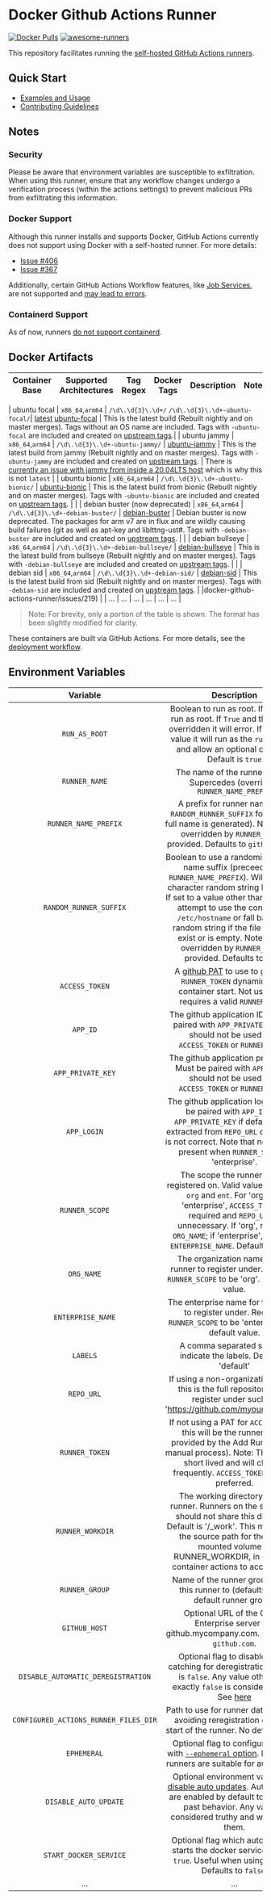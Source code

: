 
# Docker Github Actions Runner

[![Docker Pulls](https://img.shields.io/docker/pulls/myoung34/github-runner.svg)](https://hub.docker.com/r/myoung34/github-runner) 
[![awesome-runners](https://img.shields.io/badge/listed%20on-awesome--runners-blue.svg)](https://github.com/jonico/awesome-runners)

This repository facilitates running the [self-hosted GitHub Actions runners](https://help.github.com/en/actions/automating-your-workflow-with-github-actions/hosting-your-own-runners).

## Quick Start 

- [Examples and Usage](https://github.com/myoung34/docker-github-actions-runner/wiki/Usage)
- [Contributing Guidelines](https://github.com/myoung34/docker-github-actions-runner/blob/master/CONTRIBUTING.md)

## Notes

### Security

Please be aware that environment variables are susceptible to exfiltration. When using this runner, ensure that any workflow changes undergo a verification process (within the actions settings) to prevent malicious PRs from exfiltrating this information.

### Docker Support

Although this runner installs and supports Docker, GitHub Actions currently does not support using Docker with a self-hosted runner. For more details:
- [Issue #406](https://github.com/actions/runner/issues/406)
- [Issue #367](https://github.com/actions/runner/issues/367)

Additionally, certain GitHub Actions Workflow features, like [Job Services](https://docs.github.com/en/actions/guides/about-service-containers), are not supported and [may lead to errors](https://github.com/myoung34/docker-github-actions-runner/issues/61).

### Containerd Support

As of now, runners [do not support containerd](https://github.com/actions/runner/issues/1265).

## Docker Artifacts

| Container Base | Supported Architectures | Tag Regex | Docker Tags | Description | Notes |
|:--------------:|:-----------------------:|:---------:|:-----------:|:-----------:|:-----:|

| ubuntu focal | `x86_64`,`arm64` | `/\d\.\d{3}\.\d+/` `/\d\.\d{3}\.\d+-ubuntu-focal/`| [latest](https://hub.docker.com/r/myoung34/github-runner/tags?page=1&name=latest) [ubuntu-focal](https://hub.docker.com/r/myoung34/github-runner/tags?page=1&name=ubuntu-focal) | This is the latest build (Rebuilt nightly and on master merges). Tags without an OS name are included. Tags with `-ubuntu-focal` are included and created on [upstream tags](https://github.com/actions/runner/tags).|
| ubuntu jammy | `x86_64`,`arm64` | `/\d\.\d{3}\.\d+-ubuntu-jammy/` | [ubuntu-jammy](https://hub.docker.com/r/myoung34/github-runner/tags?page=1&name=ubuntu-jammy) | This is the latest build from jammy (Rebuilt nightly and on master merges). Tags with `-ubuntu-jammy` are included and created on [upstream tags](https://github.com/actions/runner/tags). | There is [currently an issue with jammy from inside a 20.04LTS host](https://github.com/myoung34/docker-github-actions-runner/issues/219) which is why this is not `latest` |
| ubuntu bionic | `x86_64`,`arm64` | `/\d\.\d{3}\.\d+-ubuntu-bionic/` | [ubuntu-bionic](https://hub.docker.com/r/myoung34/github-runner/tags?page=1&name=ubuntu-bionic) | This is the latest build from bionic (Rebuilt nightly and on master merges). Tags with `-ubuntu-bionic` are included and created on [upstream tags](https://github.com/actions/runner/tags). | |
| debian buster (now deprecated) | `x86_64`,`arm64` |  `/\d\.\d{3}\.\d+-debian-buster/` | [debian-buster](https://hub.docker.com/r/myoung34/github-runner/tags?page=1&name=debian-buster) | Debian buster is now deprecated. The packages for arm v7 are in flux and are wildly causing build failures (git as well as apt-key and liblttng-ust#. Tags with `-debian-buster` are included and created on [upstream tags](https://github.com/actions/runner/tags). | |
| debian bullseye | `x86_64`,`arm64` |  `/\d\.\d{3}\.\d+-debian-bullseye/` | [debian-bullseye](https://hub.docker.com/r/myoung34/github-runner/tags?page=1&name=debian-bullseye) | This is the latest build from bullseye (Rebuilt nightly and on master merges). Tags with `-debian-bullseye` are included and created on [upstream tags](https://github.com/actions/runner/tags). | |
| debian sid | `x86_64`,`arm64` |  `/\d\.\d{3}\.\d+-debian-sid/` | [debian-sid](https://hub.docker.com/r/myoung34/github-runner/tags?page=1&name=debian-sid) | This is the latest build from sid (Rebuilt nightly and on master merges). Tags with `-debian-sid` are included and created on [upstream tags](https://github.com/actions/runner/tags). | |docker-github-actions-runner/issues/219) |
| ... | ... | ... | ... | ... | ... |

> Note: For brevity, only a portion of the table is shown. The format has been slightly modified for clarity.

These containers are built via GitHub Actions. For more details, see the [deployment workflow](https://github.com/myoung34/docker-github-actions-runner/blob/master/.github/workflows/deploy.yml#L47).

## Environment Variables

| Variable | Description |
|:--------:|:-----------:|
| `RUN_AS_ROOT` | Boolean to run as root. If `true`: will run as root. If `True` and the user is overridden it will error. If any other value it will run as the `runner` user and allow an optional override. Default is `true` |
| `RUNNER_NAME` | The name of the runner to use. Supercedes (overrides) `RUNNER_NAME_PREFIX` |
| `RUNNER_NAME_PREFIX` | A prefix for runner name (See `RANDOM_RUNNER_SUFFIX` for how the full name is generated). Note: will be overridden by `RUNNER_NAME` if provided. Defaults to `github-runner` |
| `RANDOM_RUNNER_SUFFIX` | Boolean to use a randomized runner name suffix (preceeded by `RUNNER_NAME_PREFIX`). Will use a 13 character random string by default. If set to a value other than true it will attempt to use the contents of `/etc/hostname` or fall back to a random string if the file does not exist or is empty. Note: will be overridden by `RUNNER_NAME` if provided. Defaults to `true`. |
| `ACCESS_TOKEN` | A [github PAT](https://docs.github.com/en/github/authenticating-to-github/creating-a-personal-access-token) to use to generate `RUNNER_TOKEN` dynamically at container start. Not using this requires a valid `RUNNER_TOKEN` |
| `APP_ID` | The github application ID. Must be paired with `APP_PRIVATE_KEY` and should not be used with `ACCESS_TOKEN` or `RUNNER_TOKEN` |
| `APP_PRIVATE_KEY` | The github application private key. Must be paired with `APP_ID` and should not be used with `ACCESS_TOKEN` or `RUNNER_TOKEN` |
| `APP_LOGIN` | The github application login id. Can be paired with `APP_ID` and `APP_PRIVATE_KEY` if default value extracted from `REPO_URL` or `ORG_NAME` is not correct. Note that no default is present when `RUNNER_SCOPE` is 'enterprise'. |
| `RUNNER_SCOPE` | The scope the runner will be registered on. Valid values are `repo`, `org` and `ent`. For 'org' and 'enterprise', `ACCESS_TOKEN` is required and `REPO_URL` is unnecessary. If 'org', requires `ORG_NAME`; if 'enterprise', requires `ENTERPRISE_NAME`. Default is 'repo'. |
| `ORG_NAME` | The organization name for the runner to register under. Requires `RUNNER_SCOPE` to be 'org'. No default value. |
| `ENTERPRISE_NAME` | The enterprise name for the runner to register under. Requires `RUNNER_SCOPE` to be 'enterprise'. No default value. |
| `LABELS` | A comma separated string to indicate the labels. Default is 'default' |
| `REPO_URL` | If using a non-organization runner this is the full repository url to register under such as 'https://github.com/myoung34/repo' |
| `RUNNER_TOKEN` | If not using a PAT for `ACCESS_TOKEN` this will be the runner token provided by the Add Runner UI (a manual process). Note: This token is short lived and will change frequently. `ACCESS_TOKEN` is likely preferred. |
| `RUNNER_WORKDIR` | The working directory for the runner. Runners on the same host should not share this directory. Default is '/_work'. This must match the source path for the bind-mounted volume at RUNNER_WORKDIR, in order for container actions to access files. |
| `RUNNER_GROUP` | Name of the runner group to add this runner to (defaults to the default runner group) |
| `GITHUB_HOST` | Optional URL of the Github Enterprise server e.g github.mycompany.com. Defaults to `github.com`. |
| `DISABLE_AUTOMATIC_DEREGISTRATION` | Optional flag to disable signal catching for deregistration. Default is `false`. Any value other than exactly `false` is considered `true`. See [here](https://github.com/myoung34/docker-github-actions-runner/issues/94) |
| `CONFIGURED_ACTIONS_RUNNER_FILES_DIR` | Path to use for runner data. It allows avoiding reregistration each the start of the runner. No default value. |
| `EPHEMERAL` | Optional flag to configure runner with [`--ephemeral` option](https://docs.github.com/en/actions/hosting-your-own-runners/autoscaling-with-self-hosted-runners#using-ephemeral-runners-for-autoscaling). Ephemeral runners are suitable for autoscaling. |
| `DISABLE_AUTO_UPDATE` | Optional environment variable to [disable auto updates](https://github.blog/changelog/2022-02-01-github-actions-self-hosted-runners-can-now-disable-automatic-updates/). Auto updates are enabled by default to preserve past behavior. Any value is considered truthy and will disable them. |
| `START_DOCKER_SERVICE` | Optional flag which automatically starts the docker service if set to `true`. Useful when using [sysbox](https://github.com/nestybox/sysbox). Defaults to `false`.
| ... | ... |


